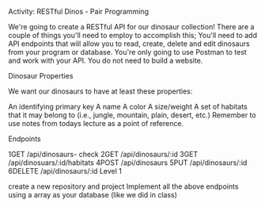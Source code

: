 
Activity: RESTful Dinos - Pair Programming

We're going to create a RESTful API for our dinosaur collection! There are a couple of things you'll need to employ to accomplish this; You'll need to add API endpoints that will allow you to read, create, delete and edit dinosaurs from your program or database. You're only going to use Postman to test and work with your API. You do not need to build a website.

Dinosaur Properties  

We want our dinosaurs to have at least these properties:

An identifying primary key
A name
A color
A size/weight
A set of habitats that it may belong to (i.e., jungle, mountain, plain, desert, etc.)
Remember to use notes from todays lecture as a point of reference.




Endpoints  

1GET /api/dinosaurs- check
2GET /api/dinosaurs/:id
3GET /api/dinosuars/:id/habitats
4POST /api/dinosaurs
5PUT /api/dinosaurs/:id
6DELETE /api/dinosaurs/:id
Level 1  

create a new repository and project
Implement all the above endpoints using a array as your database (like we did in class)
